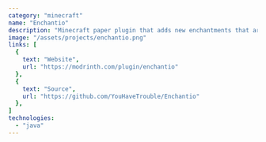 ```yaml
---
category: "minecraft"
name: "Enchantio"
description: "Minecraft paper plugin that adds new enchantments that are in line with vanilla Minecraft feel."
image: "/assets/projects/enchantio.png"
links: [
  {
    text: "Website",
    url: "https://modrinth.com/plugin/enchantio"
  },
  {
    text: "Source",
    url: "https://github.com/YouHaveTrouble/Enchantio"
  },
]
technologies:
  - "java"
---
```

